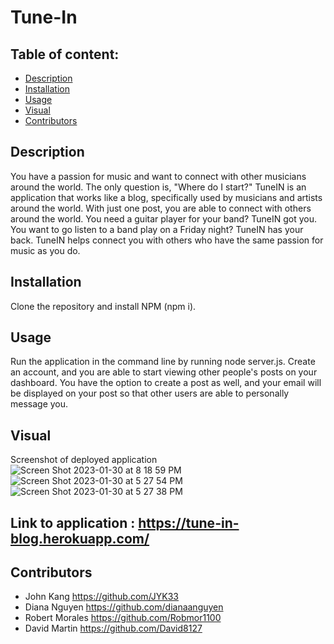 # Tune-In

## Table of content: 
  - [Description](#description)
  - [Installation](#installation)
  - [Usage](#usage)
  - [Visual](#visual)
  - [Contributors](#contributors)

## Description <a id="description"></a>
You have a passion for music and want to connect with other musicians around the world. The only question is, "Where do I start?" TuneIN is an application that works like a blog, specifically used by musicians and artists around the world. With just one post, you are able to connect with others around the world. You need a guitar player for your band? TuneIN got you. You want to go listen to a band play on a Friday night? TuneIN has your back. TuneIN helps connect you with others who have the same passion for music as you do. 
## Installation <a id="installation"></a>
Clone the repository and install NPM (npm i). 
## Usage <a id="usage"></a>
Run the application in the command line by running node server.js. Create an account, and you are able to start viewing other people's posts on your dashboard. You have the option to create a post as well, and your email will be displayed on your post so that other users are able to personally message you. 
## Visual <a id="visual"></a>
Screenshot of deployed application 
![Screen Shot 2023-01-30 at 8 18 59 PM](https://user-images.githubusercontent.com/111664734/215661982-041838a2-2ae0-471b-876c-9b03f79007fd.png)
![Screen Shot 2023-01-30 at 5 27 54 PM](https://user-images.githubusercontent.com/111664734/215662024-f162f4fa-ef55-4d13-aabe-0de5598241fd.png)
![Screen Shot 2023-01-30 at 5 27 38 PM](https://user-images.githubusercontent.com/111664734/215662053-0d3f0411-ab93-452d-b725-71141f7cc68f.png)

## Link to application : https://tune-in-blog.herokuapp.com/ 
## Contributors <a id="contributors"></a>
- John Kang https://github.com/JYK33
- Diana Nguyen https://github.com/dianaanguyen
- Robert Morales https://github.com/Robmor1100
- David Martin https://github.com/David8127




